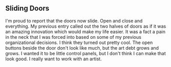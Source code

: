 ## Sliding Doors

I'm proud to report that the doors now slide.  Open and close and everything.  My previous entry called out the two halves of doors as if it was an amazing innovation which would make my life easier.  It was a fact a pain in the neck that I was forced into based on some of my previous organizational decisions.  I think they turned out pretty cool.  The open buttons beside the door don't look like much, but the art debt grows and grows.  I wanted it to be little control panels, but I don't think I can make that look good.  I really want to work with an artist.